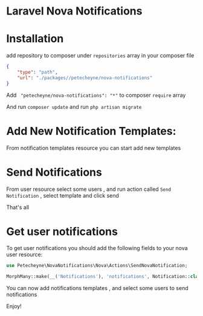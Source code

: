 Laravel Nova Notifications
============

# Installation

add repository to composer under `repositories` array in your composer file

```json
{
    "type": "path",
    "url": "./packages//petecheyne/nova-notifications"
}
```

Add ` "petecheyne/nova-notifications": "*"` to composer `require` array

And run `composer update` and run `php artisan migrate`

# Add New Notification Templates:

From notification templates resource you can start add new templates

# Send Notifications

From user resource select some users , and run action called `Send Notification` , select template and click send

That's all

# Get user notifications

To get user notifications you should add the following fields to your nova user resource:

```php
use Petecheyne\NovaNotifications\Nova\Actions\SendNovaNotification; 

MorphMany::make(__('Notifications'), 'notifications', Notification::class),
```

You can now add notifications templates , and select some users to send notifications

Enjoy!

